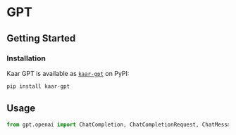 # GPT

## Getting Started

### Installation

Kaar GPT is available as [`kaar-gpt`](https://pypi.org/project/kaar-gpt/) on PyPI:
```bash
pip install kaar-gpt
```

## Usage
```python
from gpt.openai import ChatCompletion, ChatCompletionRequest, ChatMessage
```
